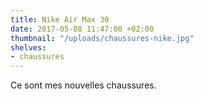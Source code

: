 ```yaml
---
title: Nike Air Max 30
date: 2017-05-08 11:47:00 +02:00
thumbnail: "/uploads/chaussures-nike.jpg"
shelves:
- chaussures
---
```


Ce sont mes nouvelles chaussures.